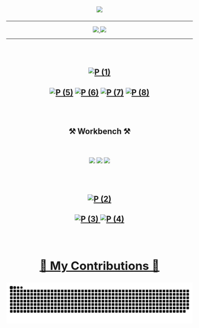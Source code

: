 
[//]: # (<h2 align="center">✨ It's nice to meet you here. ✨</h2>)

<h2 align="center"> 
    <img src="https://readme-typing-svg.herokuapp.com/?font=Righteous&size=35&center=true&vCenter=true&width=500&height=70&duration=4000&lines=🎬+It's+nice+to+meet+you+here.+✨;" /> 
</h2>

***

<div align="center"> 
  <a href="mailto:marcin.chudy.office@gmail.com">
    <img src="https://img.shields.io/badge/Gmail-333333?style=for-the-badge&logo=gmail&logoColor=red" />
  </a>
  <a href="https://www.linkedin.com/in/marcin-chudy-67817b69/" target="_blank">
    <img src="https://img.shields.io/badge/LinkedIn-0077B5?style=for-the-badge&logo=linkedin&logoColor=white" target="_blank" />
  </a>
</div>

***



<br>
<br>



<h2 align="center"><a data-flickr-embed="true" href="https://www.flickr.com/photos/144424911@N02/53914041900/in/album-72177720319428108/" title="P (1)"><img src="https://live.staticflickr.com/65535/53914041900_70d53bfa77_z.jpg" width="640" height="125" alt="P (1)"/></a></h2>

<h2 align="center"><a data-flickr-embed="true" href="https://www.flickr.com/photos/144424911@N02/53947048867/in/album-72177720319428108" title="P (5)"><img src="https://live.staticflickr.com/65535/53947048867_d2eee126e7_w.jpg" width="151" height="320" alt="P (5)"/></a>
<a data-flickr-embed="true" href="https://www.flickr.com/photos/144424911@N02/53948206298/in/album-72177720319428108/" title="P (6)"><img src="https://live.staticflickr.com/65535/53948206298_17163eac33_w.jpg" width="151" height="320" alt="P (6)"/></a>
<a data-flickr-embed="true" href="https://www.flickr.com/photos/144424911@N02/53947047637/in/album-72177720319428108/" title="P (7)"><img src="https://live.staticflickr.com/65535/53947047637_d96b74ab6a_w.jpg" width="151" height="320" alt="P (7)"/></a>
<a data-flickr-embed="true" href="https://www.flickr.com/photos/144424911@N02/53947047387/in/album-72177720319428108/" title="P (8)"><img src="https://live.staticflickr.com/65535/53947047387_f2030a8a93_w.jpg" width="151" height="320" alt="P (8)"/></a>
</h2>



<br>
<br>



<h2 align="center">⚒️ Workbench ⚒️</h2>
<br/>
<div align="center">
<h3 align="center">
 <img src="https://github.com/devlancer-lucas/devlancer-lucas/blob/main/code.gif" height="20"/> 
    <img src="https://skillicons.dev/icons?i=git,github,java,javascript,spring,hibernate,bootstrap,html,css" />
    <img src="https://skillicons.dev/icons?i=docker,mongodb,mysql,postman,maven,markdown" /><br>
</div>
    


<br>
<br>



<h2 align="center"><a data-flickr-embed="true" href="https://www.flickr.com/photos/144424911@N02/53914049505/in/album-72177720319428108/" title="P (2)"><img src="https://live.staticflickr.com/65535/53914049505_964f709f01_w.jpg" width="264" height="400" alt="P (2)"/></a></h2>

<h2 align="center"><a data-flickr-embed="true" href="https://www.flickr.com/photos/144424911@N02/53913327324/in/album-72177720319428108/"><img src="https://live.staticflickr.com/65535/53913327324_328cf79ee7_q.jpg" width="320" height="168" alt="P (3)"/>
<a data-flickr-embed="true" href="https://www.flickr.com/photos/144424911@N02/53912090042/in/album-72177720319428108/" title="P (4)"><img src="https://live.staticflickr.com/65535/53912090042_c5d3bb2fe3_n.jpg" width="320" height="164" alt="P (4)"/>



<br>
<br>



<div align="center">
<br>
  <h2>🐍 My Contributions 🐍</h2>
  <img alt="snake eating my contributions" src="https://raw.githubusercontent.com/salesp07/salesp07/output/github-contribution-grid-snake.svg" />

<br/><br/><br/>
</div>



<!--
**itllsendamsg/itllsendamsg** is a ✨ _special_ ✨ repository because its `README.md` (this file) appears on your GitHub profile.

Here are some ideas to get you started:

- 🔭 I’m currently working on ...
- 🌱 I’m currently learning ...
- 👯 I’m looking to collaborate on ...
- 🤔 I’m looking for help with ...
- 💬 Ask me about ...
- 📫 How to reach me: ...
- 😄 Pronouns: ...
- ⚡ Fun fact: ...
-->

